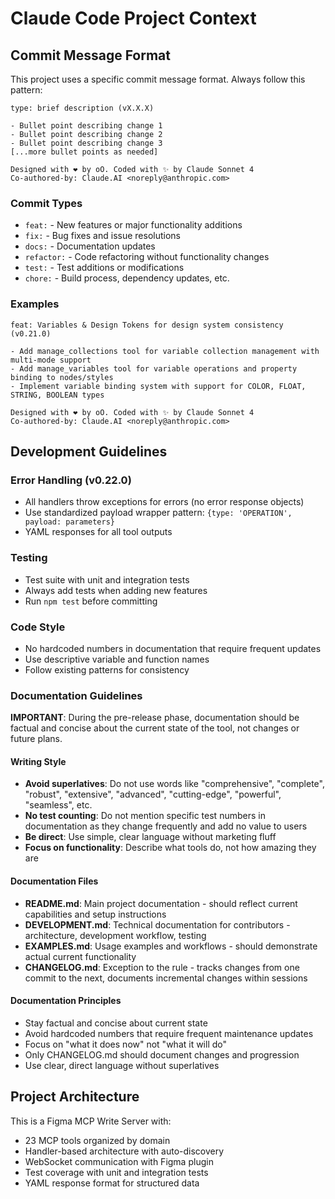 # Claude Code Project Context

## Commit Message Format

This project uses a specific commit message format. Always follow this pattern:

```
type: brief description (vX.X.X)

- Bullet point describing change 1
- Bullet point describing change 2
- Bullet point describing change 3
[...more bullet points as needed]

Designed with ❤️ by oO. Coded with ✨ by Claude Sonnet 4
Co-authored-by: Claude.AI <noreply@anthropic.com>
```

### Commit Types
- `feat:` - New features or major functionality additions
- `fix:` - Bug fixes and issue resolutions
- `docs:` - Documentation updates
- `refactor:` - Code refactoring without functionality changes
- `test:` - Test additions or modifications
- `chore:` - Build process, dependency updates, etc.

### Examples
```
feat: Variables & Design Tokens for design system consistency (v0.21.0)

- Add manage_collections tool for variable collection management with multi-mode support
- Add manage_variables tool for variable operations and property binding to nodes/styles
- Implement variable binding system with support for COLOR, FLOAT, STRING, BOOLEAN types

Designed with ❤️ by oO. Coded with ✨ by Claude Sonnet 4
Co-authored-by: Claude.AI <noreply@anthropic.com>
```

## Development Guidelines

### Error Handling (v0.22.0)
- All handlers throw exceptions for errors (no error response objects)
- Use standardized payload wrapper pattern: `{type: 'OPERATION', payload: parameters}`
- YAML responses for all tool outputs

### Testing
- Test suite with unit and integration tests
- Always add tests when adding new features
- Run `npm test` before committing

### Code Style
- No hardcoded numbers in documentation that require frequent updates
- Use descriptive variable and function names
- Follow existing patterns for consistency

### Documentation Guidelines

**IMPORTANT**: During the pre-release phase, documentation should be factual and concise about the current state of the tool, not changes or future plans.

#### Writing Style
- **Avoid superlatives**: Do not use words like "comprehensive", "complete", "robust", "extensive", "advanced", "cutting-edge", "powerful", "seamless", etc.
- **No test counting**: Do not mention specific test numbers in documentation as they change frequently and add no value to users
- **Be direct**: Use simple, clear language without marketing fluff
- **Focus on functionality**: Describe what tools do, not how amazing they are

#### Documentation Files
- **README.md**: Main project documentation - should reflect current capabilities and setup instructions
- **DEVELOPMENT.md**: Technical documentation for contributors - architecture, development workflow, testing
- **EXAMPLES.md**: Usage examples and workflows - should demonstrate actual current functionality
- **CHANGELOG.md**: Exception to the rule - tracks changes from one commit to the next, documents incremental changes within sessions

#### Documentation Principles
- Stay factual and concise about current state
- Avoid hardcoded numbers that require frequent maintenance updates
- Focus on "what it does now" not "what it will do"
- Only CHANGELOG.md should document changes and progression
- Use clear, direct language without superlatives

## Project Architecture

This is a Figma MCP Write Server with:
- 23 MCP tools organized by domain
- Handler-based architecture with auto-discovery
- WebSocket communication with Figma plugin
- Test coverage with unit and integration tests
- YAML response format for structured data
